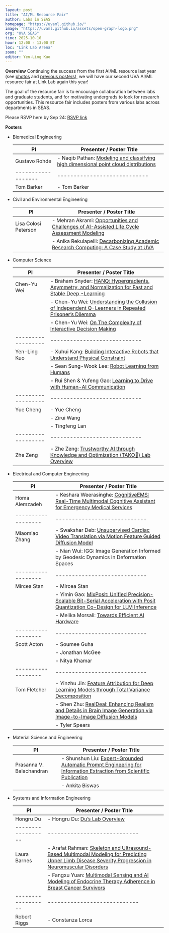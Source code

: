 ```yaml
---
layout: post
title: "AI/ML Resource Fair"
author: Labs in SEAS
homepage: "https://uvaml.github.io/"
image: "https://uvaml.github.io/assets/open-graph-logo.png"
org: "UVA SEAS"
time: 2025-10-10
hour: 12:00 - 13:00 ET
loc: "Link Lab Arena"
zoom: ""
editor: Yen-Ling Kuo
---
```


**Overview**
Continuing the success from the first AI/ML resource last year (see [photos](https://photos.app.goo.gl/HbfBSV6pTXbvdU619) and [previous posters](https://uvaml.github.io/pasttalks/2024-10-03/)), we will have our second UVA AI/ML resource fair at Link Lab again this year! 

The goal of the resource fair is to encourage collaboration between labs and graduate students, and for motivating undergrads to look for research opportunities. This resource fair includes posters from various labs across departments in SEAS.

Please RSVP here by Sep 24: [RSVP link](https://forms.gle/W4i6onKdSP9hcJAx7) 

**Posters**

- Biomedical Engineering

  | PI               | Presenter / Poster Title   |
  |------------------|----------------------------|
  | Gustavo Rohde    | - Naqib Pathan: [Modeling and classifying high dimensional point cloud distributions](https://virginia.box.com/s/92wg45r2jw8jbl2pv2b8as6c37r2ua4n) |
  |------------------|----------------------------|
  | Tom Barker       | - Tom Barker               |

- Civil and Environmental Engineering

  | PI               | Presenter / Poster Title   |
  |------------------|----------------------------|
  | Lisa Colosi Peterson       | - Mehran Akrami: [Opportunities and Challenges of AI-Assisted Life Cycle Assessment Modeling](https://virginia.box.com/s/s7q93r5qf35ywz43yinrcn29168syx0m) |
  |                            | - Anika Rekulapelli: [Decarbonizing Academic Research Computing: A Case Study at UVA](https://virginia.box.com/s/f5w49zyvqn2577ggd2a47xy5e6q7yuuc) |

- Computer Science

  | PI               | Presenter / Poster Title   |
  |------------------|----------------------------|
  | Chen-Yu Wei      | - Braham Snyder: [HANQ: Hypergradients, Asymmetry, and Normalization for Fast and Stable Deep -Learning](https://virginia.box.com/s/rzxaplxg6d3snajvaxuc3p68k56p6g0x) |
  |                  | - Chen-Yu Wei: [Understanding the Collusion of Independent Q-Learners in Repeated Prisoner’s Dilemma](https://virginia.box.com/s/bmdc0whw4j1kl1mpwvpkmh8ea8lb6bqw)  |
  |                  | - Chen-Yu Wei: [On The Complexity of Interactive Decision Making](https://virginia.box.com/s/ydg5b4xqbb47klxrw888eg0gduju02oq) |
  |------------------|----------------------------|
  | Yen-Ling Kuo     | - Xuhui Kang: [Building Interactive Robots that Understand Physical Constraint](https://virginia.box.com/s/yv1jv7xgc6efc7crg9gttvzp38h4im3y) |
  |                  | - Sean Sung-Wook Lee: [Robot Learning from Humans](https://virginia.box.com/s/p0fw5v299arm1jho0a5r50skwijpoukw) |
  |                  | - Rui Shen & Yufeng Gao: [Learning to Drive with Human-AI Communication](https://virginia.box.com/s/m7uqb71s746ljeyjn15cdvsq15xgcjqp) |
  |------------------|----------------------------|
  | Yue Cheng        | - Yue Cheng                |
  |                  | - Zirui Wang               |
  |                  | - Tingfeng Lan             |
  |------------------|----------------------------|
  | Zhe Zeng         | - Zhe Zeng: [Trustworthy AI through Knowledge and Optimization (TAKO🐙) Lab Overview](https://virginia.box.com/s/gjfvc56bfqfpqe6ujspdkxmtx9agm996)   |

- Electrical and Computer Engineering

  | PI               | Presenter / Poster Title   |
  |------------------|----------------------------|
  | Homa Alemzadeh   | - Keshara Weerasinghe: [CognitiveEMS: Real-Time Multimodal Cognitive Assistant for Emergency Medical Services](https://virginia.box.com/s/7f9sebrl7jk027u7j2yq4cyjj72ojeb3) |
  |------------------|----------------------------|
  | Miaomiao Zhang   | - Swakshar Deb: [Unsupervised Cardiac Video Translation via Motion Feature Guided Diffusion Model](https://virginia.box.com/s/flil9e1uqeiljwmzbdfbf95fq2nhn7fd) |
  |                  | - Nian Wui: IGG: Image Generation Informed by Geodesic Dynamics in Deformation Spaces  |
  |------------------|----------------------------|
  | Mircea Stan      | - Mircea Stan              |
  |                  | - Yimin Gao: [MixPosit: Unified Precision-Scalable Bit-Serial Acceleration with Posit Quantization Co-Design for LLM Inference](https://virginia.box.com/s/dj464787bcch5kr70j6ypqm66olt9f05) |
  |                  | - Melika Morsali: [Towards Efficient AI Hardware](https://virginia.box.com/s/6pufjdh5s3x9h0h581cry6q57wu8g511)  |
  |------------------|----------------------------|
  | Scott Acton      | - Soumee Guha              |
  |                  | - Jonathan McGee           |
  |                  | - Nitya Khamar             |
  |------------------|----------------------------|
  | Tom Fletcher     | - Yinzhu Jin: [Feature Attribution for Deep Learning Models through Total Variance Decomposition](https://virginia.box.com/s/nwojtnfvv55evcv5zuziyoruikv6k1lh) |
  |                  | - Shen Zhu: [RealDeal: Enhancing Realism and Details in Brain Image Generation via Image-to-Image Diffusion Models](https://virginia.box.com/s/dp2zd5skyvncgzsbdz05q7fz4kbihpea) |
  |                  | - Tyler Spears             |

- Material Science and Engineering

  | PI               | Presenter / Poster Title   |
  |------------------|----------------------------|
  | Prasanna V. Balachandran      | - Shunshun Liu: [Expert-Grounded Automatic Prompt Engineering for Information Extraction from Scientific Publication](https://virginia.box.com/s/grzrwwywvtb17var4b4ogm07qgn7fwr4) |
  |                               | - Ankita Biswas            |

- Systems and Information Engineering

  | PI               | Presenter / Poster Title   |
  |------------------|----------------------------|
  | Hongru Du        | - Hongru Du: [Du’s Lab Overview](https://virginia.box.com/s/a7unfk203x8g3gx1p1vbwrqbzsabafb6) |
  |------------------|----------------------------|
  | Laura Barnes     | - Arafat Rahman: [Skeleton and Ultrasound-Based Multimodal Modeling for Predicting Upper Limb Disease Severity Progression in Neuromuscular Disorders](https://virginia.box.com/s/muu66ocjxny2841k84lrrvy4c19crrq0) |
  |                  | - Fangxu Yuan: [Multimodal Sensing and AI Modeling of Endocrine Therapy Adherence in Breast Cancer Survivors](https://virginia.box.com/s/lkiy1rksklam9jvhoarqf3h6emd0th2s) |
  |------------------|----------------------------|
  | Robert Riggs     | - Constanza Lorca          |

